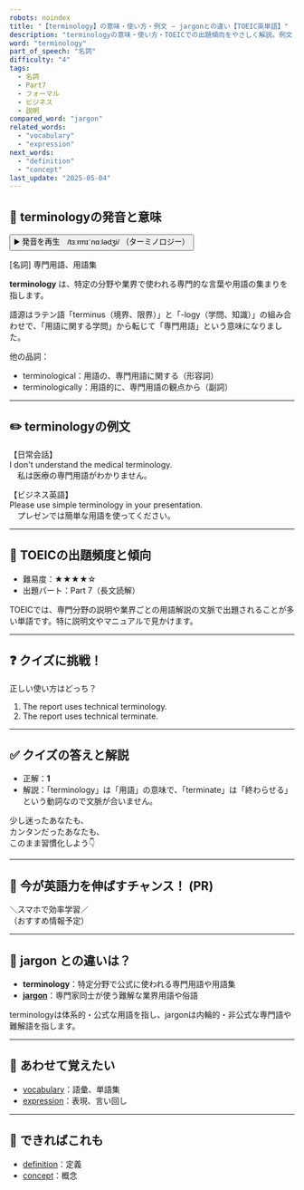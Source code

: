 ```yaml
---
robots: noindex
title: "【terminology】の意味・使い方・例文 ― jargonとの違い【TOEIC英単語】"
description: "terminologyの意味・使い方・TOEICでの出題傾向をやさしく解説。例文・クイズ付きでjargonとの違いもわかりやすく学べます。"
word: "terminology"
part_of_speech: "名詞"
difficulty: "4"
tags:
  - 名詞
  - Part7
  - フォーマル
  - ビジネス
  - 説明
compared_word: "jargon"
related_words:
  - "vocabulary"
  - "expression"
next_words:
  - "definition"
  - "concept"
last_update: "2025-05-04"
---
```


## 🔰 terminologyの発音と意味

<button class="play-audio" onclick="playTTS('terminology')">
  <span class="play-audio-main">
    ▶️ 発音を再生　/tɜːrmɪˈnɑːlədʒi/
  </span>
  <span class="play-audio-sub">
    （ターミノロジー）
  </span>
</button>

[名詞] 専門用語、用語集

**terminology** は、特定の分野や業界で使われる専門的な言葉や用語の集まりを指します。

語源はラテン語「terminus（境界、限界）」と「-logy（学問、知識）」の組み合わせで、「用語に関する学問」から転じて「専門用語」という意味になりました。

他の品詞：  
- terminological：用語の、専門用語に関する（形容詞）
- terminologically：用語的に、専門用語の観点から（副詞）

---

## ✏️ terminologyの例文

【日常会話】  
I don't understand the medical terminology.  
　私は医療の専門用語がわかりません。

【ビジネス英語】  
Please use simple terminology in your presentation.  
　プレゼンでは簡単な用語を使ってください。

---

## 🎯 TOEICの出題頻度と傾向

- 難易度：★★★★☆
- 出題パート：Part 7（長文読解）

TOEICでは、専門分野の説明や業界ごとの用語解説の文脈で出題されることが多い単語です。特に説明文やマニュアルで見かけます。

---

## ❓ クイズに挑戦！

正しい使い方はどっち？

1. The report uses technical terminology.  
2. The report uses technical terminate.

---

## ✅ クイズの答えと解説

- 正解：**1**
- 解説：「terminology」は「用語」の意味で、「terminate」は「終わらせる」という動詞なので文脈が合いません。

少し迷ったあなたも、  
カンタンだったあなたも、  
このまま習慣化しよう👇️

---

## 🚀 今が英語力を伸ばすチャンス！ (PR)

<div class="info-center">
＼スマホで効率学習／<br>  
（おすすめ情報予定）
</div>

---

## 🤔  jargon との違いは？

- **terminology**：特定分野で公式に使われる専門用語や用語集
- **[jargon](/word/jargon)**：専門家同士が使う難解な業界用語や俗語

terminologyは体系的・公式な用語を指し、jargonは内輪的・非公式な専門語や難解語を指します。

---

## 🧩 あわせて覚えたい

- [vocabulary](/word/vocabulary)：語彙、単語集
- [expression](/word/expression)：表現、言い回し

---

## 📖 できればこれも

- [definition](/word/definition)：定義
- [concept](/word/concept)：概念

<!-- cvid: aid29_bid05 -->
